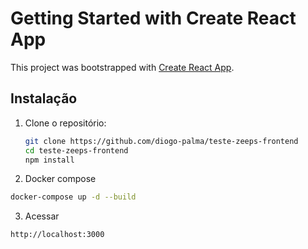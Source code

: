 # Getting Started with Create React App

This project was bootstrapped with [Create React App](https://github.com/facebook/create-react-app).

## Instalação

1. Clone o repositório:
   ```bash
   git clone https://github.com/diogo-palma/teste-zeeps-frontend
   cd teste-zeeps-frontend
   npm install
   ```

2. Docker compose
```bash
docker-compose up -d --build
```

3. Acessar
```bash
http://localhost:3000
```
